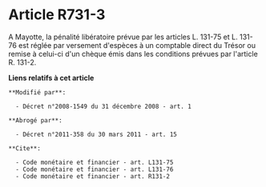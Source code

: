 # Article R731-3

A Mayotte, la pénalité libératoire prévue par les articles L. 131-75 et L. 131-76 est réglée par versement d'espèces à un
comptable direct du Trésor ou remise à celui-ci d'un chèque émis dans les conditions prévues par l'article R. 131-2.

**Liens relatifs à cet article**

	**Modifié par**:

	  - Décret n°2008-1549 du 31 décembre 2008 - art. 1

	**Abrogé par**:

	  - Décret n°2011-358 du 30 mars 2011 - art. 15

	**Cite**:

	  - Code monétaire et financier - art. L131-75
	  - Code monétaire et financier - art. L131-76
	  - Code monétaire et financier - art. R131-2
